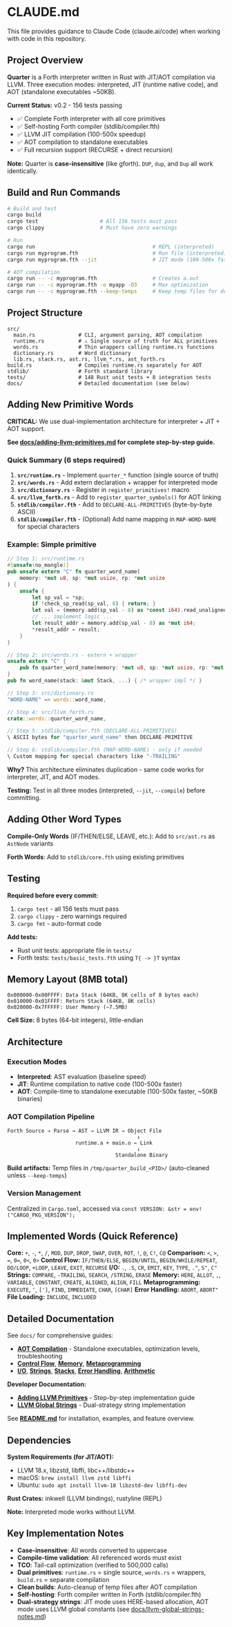 # CLAUDE.md

This file provides guidance to Claude Code (claude.ai/code) when working with code in this repository.

## Project Overview

**Quarter** is a Forth interpreter written in Rust with JIT/AOT compilation via LLVM. Three execution modes: interpreted, JIT (runtime native code), and AOT (standalone executables ~50KB).

**Current Status:** v0.2 - 156 tests passing
- ✅ Complete Forth interpreter with all core primitives
- ✅ Self-hosting Forth compiler (stdlib/compiler.fth)
- ✅ LLVM JIT compilation (100-500x speedup)
- ✅ AOT compilation to standalone executables
- ✅ Full recursion support (RECURSE + direct recursion)

**Note:** Quarter is **case-insensitive** (like gforth). `DUP`, `dup`, and `Dup` all work identically.

## Build and Run Commands

```bash
# Build and test
cargo build
cargo test                    # All 156 tests must pass
cargo clippy                  # Must have zero warnings

# Run
cargo run                                      # REPL (interpreted)
cargo run myprogram.fth                        # Run file (interpreted)
cargo run myprogram.fth --jit                  # JIT mode (100-500x faster)

# AOT compilation
cargo run -- -c myprogram.fth                  # Creates a.out
cargo run -- -c myprogram.fth -o myapp -O3     # Max optimization
cargo run -- -c myprogram.fth --keep-temps     # Keep temp files for debugging
```

## Project Structure

```
src/
  main.rs              # CLI, argument parsing, AOT compilation
  runtime.rs           # ⚠️ Single source of truth for ALL primitives
  words.rs             # Thin wrappers calling runtime.rs functions
  dictionary.rs        # Word dictionary
  lib.rs, stack.rs, ast.rs, llvm_*.rs, ast_forth.rs
build.rs               # Compiles runtime.rs separately for AOT
stdlib/                # Forth standard library
tests/                 # 148 Rust unit tests + 8 integration tests
docs/                  # Detailed documentation (see below)
```

## Adding New Primitive Words

**CRITICAL:** We use dual-implementation architecture for interpreter + JIT + AOT support.

**See [docs/adding-llvm-primitives.md](docs/adding-llvm-primitives.md) for complete step-by-step guide.**

### Quick Summary (6 steps required)

1. **`src/runtime.rs`** - Implement `quarter_*` function (single source of truth)
2. **`src/words.rs`** - Add extern declaration + wrapper for interpreted mode
3. **`src/dictionary.rs`** - Register in `register_primitives!` macro
4. **`src/llvm_forth.rs`** - Add to `register_quarter_symbols()` for AOT linking
5. **`stdlib/compiler.fth`** - Add to `DECLARE-ALL-PRIMITIVES` (byte-by-byte ASCII)
6. **`stdlib/compiler.fth`** - (Optional) Add name mapping in `MAP-WORD-NAME` for special characters

### Example: Simple primitive

```rust
// Step 1: src/runtime.rs
#[unsafe(no_mangle)]
pub unsafe extern "C" fn quarter_word_name(
    memory: *mut u8, sp: *mut usize, rp: *mut usize
) {
    unsafe {
        let sp_val = *sp;
        if !check_sp_read(sp_val, 8) { return; }
        let val = (memory.add(sp_val - 8) as *const i64).read_unaligned();
        // ... implement logic ...
        let result_addr = memory.add(sp_val - 8) as *mut i64;
        *result_addr = result;
    }
}

// Step 2: src/words.rs - extern + wrapper
unsafe extern "C" {
    pub fn quarter_word_name(memory: *mut u8, sp: *mut usize, rp: *mut usize);
}
pub fn word_name(stack: &mut Stack, ...) { /* wrapper impl */ }

// Step 3: src/dictionary.rs
"WORD-NAME" => words::word_name,

// Step 4: src/llvm_forth.rs
crate::words::quarter_word_name,

// Step 5: stdlib/compiler.fth (DECLARE-ALL-PRIMITIVES)
\ ASCII bytes for "quarter_word_name" then DECLARE-PRIMITIVE

// Step 6: stdlib/compiler.fth (MAP-WORD-NAME) - only if needed
\ Custom mapping for special characters like "-TRAILING"
```

**Why?** This architecture eliminates duplication - same code works for interpreter, JIT, and AOT modes.

**Testing:** Test in all three modes (interpreted, `--jit`, `--compile`) before committing.

## Adding Other Word Types

**Compile-Only Words** (IF/THEN/ELSE, LEAVE, etc.): Add to `src/ast.rs` as `AstNode` variants

**Forth Words**: Add to `stdlib/core.fth` using existing primitives

## Testing

**Required before every commit:**
1. `cargo test` - all 156 tests must pass
2. `cargo clippy` - zero warnings required
3. `cargo fmt` - auto-format code

**Add tests:**
- Rust unit tests: appropriate file in `tests/`
- Forth tests: `tests/basic_tests.fth` using `T{ -> }T` syntax

## Memory Layout (8MB total)

```
0x000000-0x00FFFF: Data Stack (64KB, 8K cells of 8 bytes each)
0x010000-0x01FFFF: Return Stack (64KB, 8K cells)
0x020000-0x7FFFFF: User Memory (~7.5MB)
```

**Cell Size:** 8 bytes (64-bit integers), little-endian

## Architecture

### Execution Modes
- **Interpreted**: AST evaluation (baseline speed)
- **JIT**: Runtime compilation to native code (100-500x faster)
- **AOT**: Compile-time to standalone executable (100-500x faster, ~50KB binaries)

### AOT Compilation Pipeline
```
Forth Source → Parse → AST → LLVM IR → Object File
                                          ↓
                      runtime.a + main.o ← Link
                                          ↓
                                   Standalone Binary
```

**Build artifacts:** Temp files in `/tmp/quarter_build_<PID>/` (auto-cleaned unless `--keep-temps`)

### Version Management
Centralized in `Cargo.toml`, accessed via `const VERSION: &str = env!("CARGO_PKG_VERSION");`

## Implemented Words (Quick Reference)

**Core:** `+`, `-`, `*`, `/`, `MOD`, `DUP`, `DROP`, `SWAP`, `OVER`, `ROT`, `!`, `@`, `C!`, `C@`
**Comparison:** `<`, `>`, `=`, `0=`, `0<`, `0>`
**Control Flow:** `IF/THEN/ELSE`, `BEGIN/UNTIL`, `BEGIN/WHILE/REPEAT`, `DO/LOOP`, `+LOOP`, `LEAVE`, `EXIT`, `RECURSE`
**I/O:** `.`, `.S`, `CR`, `EMIT`, `KEY`, `TYPE`, `."`, `S"`, `C"`
**Strings:** `COMPARE`, `-TRAILING`, `SEARCH`, `/STRING`, `ERASE`
**Memory:** `HERE`, `ALLOT`, `,`, `VARIABLE`, `CONSTANT`, `CREATE`, `ALIGNED`, `ALIGN`, `FILL`
**Metaprogramming:** `EXECUTE`, `'`, `[']`, `FIND`, `IMMEDIATE`, `CHAR`, `[CHAR]`
**Error Handling:** `ABORT`, `ABORT"`
**File Loading:** `INCLUDE`, `INCLUDED`

## Detailed Documentation

See `docs/` for comprehensive guides:
- **[AOT Compilation](docs/aot-compilation.md)** - Standalone executables, optimization levels, troubleshooting
- **[Control Flow](docs/control-flow.md)**, **[Memory](docs/memory.md)**, **[Metaprogramming](docs/metaprogramming.md)**
- **[I/O](docs/io.md)**, **[Strings](docs/strings.md)**, **[Stacks](docs/stacks.md)**, **[Error Handling](docs/error-handling.md)**, **[Arithmetic](docs/arithmetic.md)**

**Developer Documentation:**
- **[Adding LLVM Primitives](docs/adding-llvm-primitives.md)** - Step-by-step implementation guide
- **[LLVM Global Strings](docs/llvm-global-strings-notes.md)** - Dual-strategy string implementation

See **[README.md](README.md)** for installation, examples, and feature overview.

## Dependencies

**System Requirements (for JIT/AOT):**
- LLVM 18.x, libzstd, libffi, libc++/libstdc++
- macOS: `brew install llvm zstd libffi`
- Ubuntu: `sudo apt install llvm-18 libzstd-dev libffi-dev`

**Rust Crates:** inkwell (LLVM bindings), rustyline (REPL)

**Note:** Interpreted mode works without LLVM.

## Key Implementation Notes

- **Case-insensitive**: All words converted to uppercase
- **Compile-time validation**: All referenced words must exist
- **TCO**: Tail-call optimization (verified to 500,000 calls)
- **Dual primitives**: `runtime.rs` = single source, `words.rs` = wrappers, `build.rs` = separate compilation
- **Clean builds**: Auto-cleanup of temp files after AOT compilation
- **Self-hosting**: Forth compiler written in Forth (stdlib/compiler.fth)
- **Dual-strategy strings**: JIT mode uses HERE-based allocation, AOT mode uses LLVM global constants (see [docs/llvm-global-strings-notes.md](docs/llvm-global-strings-notes.md))
